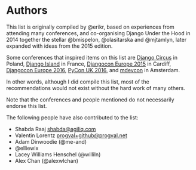 # Authors

This list is originally compiled by @erikr, based on experiences from attending many conferences, and co-organising Django Under the Hood in 2014 together the stellar @bmispelon, @olasitarska and @mjtamlyn, later expanded with ideas from the 2015 edition. 

Some conferences that inspired items on this list are [Django Circus](http://love.djangocircus.com) in Poland, [Django Island](http://2014.djangocon.eu) in France, [Djangocon Europe 2015](http://2015.djangocon.eu) in Cardiff, [Djangocon Europe 2016](http://2016.djangocon.eu), [PyCon UK 2016](http://2016.pyconuk.org/diversity-accessibility-inclusion/), and [mdevcon](http://mdevcon.com) in Amsterdam.

In other words, although I did compile this list, most of the recommendations would not exist without the hard work of many others.

Note that the conferences and people mentioned do not necessarily endorse this list.

The following people have also contributed to the list:

- Shabda Raaj <shabda@agiliq.com>
- Valentin Lorentz <progval+github@progval.net>
- Adam Dinwoodie (@me-and)
- @elliewix
- Lacey Williams Henschel (@williln)
- Alex Chan (@alexwlchan)

